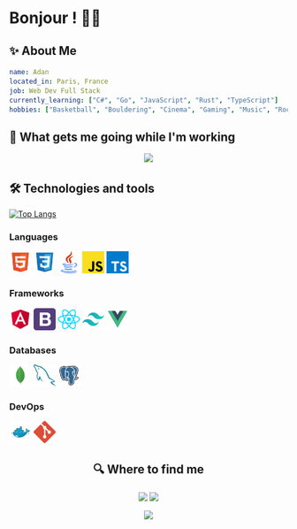 # Bonjour ! 🥖🥐

## ✨ About Me

```yaml
name: Adan
located_in: Paris, France
job: Web Dev Full Stack
currently_learning: ["C#", "Go", "JavaScript", "Rust", "TypeScript"]
hobbies: ["Basketball", "Bouldering", "Cinema", "Gaming", "Music", "Rock Climbing", "Skateboarding"]
```

## 🎵 What gets me going while I'm working

<p align="center">
  <a href="https://spotify-github-profile.vercel.app/api/view?uid=t76t5cktkflxnhtnuh7m3giup&redirect=true">
    <img src="https://spotify-github-profile.vercel.app/api/view?uid=t76t5cktkflxnhtnuh7m3giup&cover_image=true&theme=default&bar_color=e3e3e3&bar_color_cover=true">
  </a>
</p>

## 🛠 Technologies and tools

[![Top Langs](https://github-readme-stats.vercel.app/api/top-langs/?username=adan-ea&layout=compact&theme=dark)](https://github.com/anuraghazra/github-readme-stats)

### Languages

<code><img title="HTML" height="40" src="images/html.svg"></code>
<code><img title="CSS" height="40" src="images/css.svg"></code>
<code><img title="Java" height="40" src="images/java.svg"></code>
<code><img title="JavaScript" height="40" src="images/js.svg"></code>
<code><img title="TypeScript" height="40" src="images/ts.svg"></code>

### Frameworks

<code><img title="Angular" height="40" src="images/angular.svg"></code>
<code><img title="Bootstrap" height="40" src="images/bootstrap.svg"></code>
<code><img title="React/React Native" height="40" src="images/react.svg"></code>
<code><img title="TailwindCSS" height="40" src="images/tailwindcss.svg"></code>
<code><img title="VueJS" height="40" src="images/vue.svg"></code>

### Databases

<code><img title="mongo" height="40" src="images/mongo.svg"></code>
<code><img title="mysql" height="40" src="images/mysql.svg"></code>
<code><img title="pgsql" height="40" src="images/pgsql.svg"></code>

### DevOps

<code><img title="docker" height="40" src="images/docker.svg"></code>
<code><img title="git" height="40" src="images/git.svg"></code>

## <p align="center">🔍 Where to find me </p>

<p align="center">
<a href="https://discord.gg/Addyt4QysP"><img src="https://img.shields.io/badge/discord-5869e9.svg?&style=for-the-badge&logo=discord&logoColor=white" height=25></a>
<a href="mailto:adan.ea.pro@gmail.com"><img src="https://img.shields.io/badge/gmail-EA4335.svg?&style=for-the-badge&logo=gmail&logoColor=white" height=25></a>
</p>

<p align="center">
  <img src="https://capsule-render.vercel.app/api?type=waving&color=gradient&height=100&section=footer"/>
</p>
